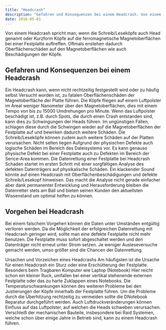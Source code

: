 ```yaml
---
title: "Headcrash"
description: "Gefahren und Konsequenzen bei einem Headcrash. Von einem Headcrash spricht man, wenn die Schreib/Leseköpfe auch Head genannt oder Kurzform Köpfe auf die ferromagnetische Magnetoberflächen bei einer Festplatte auftreffen."
date: 2016-05-01
---
```


Von einem Headcrash spricht man, wenn die Schreib/Leseköpfe auch Head genannt oder Kurzform Köpfe auf die ferromagnetische Magnetoberflächen bei einer Festplatte auftreffen. Oftmals enstehen dadurch Oberflächenschäden auf den Magnetoberflächen wie auch Beschädigungen der Köpfe.

## Gefahren und Konsequenzen bei einem Headcrash

Ein Headcrash kann, wenn nicht rechtzeitig festgestellt wird oder zu häufig selbst Versucht worden ist, zu fatalen Oberflächenschäden der Magnetoberfläche der Platte führen. Die Köpfe fliegen auf einem Luftpolster im Areal weniger Nanometer über den Magnetoberflächen, dies mit einem Tempo von bis zu 15000 Umdrehungen pro Minute. Wenn das Luftpolster beschädigt ist, z.B. durch Spots, die durch einen Crash entstanden sind, kann dies zu Schwingungen der Heads führen. Im ungünstigen Fällen, schlagen diese durch die Schwingen wieder auf die Magnetoberflächen der Festplatte auf und bewirken dadurch weitere Schäden. Die Schreib/Leseköpfe können zudem auch weitere Schäden auf der Platten verursachen. Nicht selten liegen Aufgrund der physischen Defekte auch logische Schäden im Bereich des Dateisystems vor. Es kann genauso physische Defekt bei einer Festplatte auch zu Defekten im Bereich der Serice-Area kommen. Die Datenrettung einer Festplatte bei Headcrash Schaden startet im ersten Schritt mit einer sorgfältigen Analyse des defekten Datenträgers auf physikalische Schäden. Ein klackender Sound könnte auf einen Headcrash mit Oberflächenbeschädigungen und defekte Schreib/Lesekopf hinweisen. Das macht die Analyse nicht gerade einfacher aber dank permanenter Entwicklung und Herausforderung bleiben die Datenretter stets am Ball und bieten seinen Kunden den aktuellsten Wissenstand um optimal helfen zu können.

## Vorgehen bei Headcrash

Bei einem falschem Vorgehen können die Daten unter Umständen entgültig verlioren werden. Da die Möglichkeit der erfolgreichen Datenrettung mit Headcrash geringer wird, sollte man eine defekte Festplatte nicht mehr benutzen. Die Festplatte muss sofort abgeschaltet werden und den Datenträger nicht erneut unter Strom setzen. Je weniger Ausleseversuche gemacht werden, umso größer sind die Chancen der Datenrettung.

Ursachen und Vorzeichen eines Headcrashs
Am häufigsten ist die Ursache für einen Headcrash ein Sturz oder eine Erschütterung der Festplatte. Besonders beim Tragbaren Komputer wie Laptop (Notebook) Hier reicht schon ein kleiner Ruck, umfallen bei einer vertikal stehenende externen Festplatte oder das zu harte Zuklappen eines Notebooks. Die Temperaturschwankungen können des weiteren Probleme bei den Justierungen der Köpfe innerhalb der Festplatte führen. Um die Probleme durch die Überhitzung rechtzeitig zu vermeiden sollte die DNotebook Reparatur durchgeführt werden. Auch Luftdruckveränderungen können Einfluss auf das Luftpolster, auf welchen die Heads schweben verursachen. Verschleiß der mechanischen Bauteile, insbesondere bei Raid Systemen, welche schon über einige Jahre in Betrieb sind, kann zu einem Headcrash führen.
